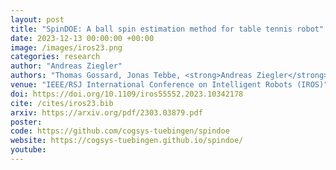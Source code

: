 ```yaml
---
layout: post
title: "SpinDOE: A ball spin estimation method for table tennis robot"
date: 2023-12-13 00:00:00 +00:00
image: /images/iros23.png
categories: research
author: "Andreas Ziegler"
authors: "Thomas Gossard, Jonas Tebbe, <strong>Andreas Ziegler</strong>, Andreas Zell"
venue: "IEEE/RSJ International Conference on Intelligent Robots (IROS)"
doi: https://doi.org/10.1109/iros55552.2023.10342178
cite: /cites/iros23.bib
arxiv: https://arxiv.org/pdf/2303.03879.pdf
poster:
code: https://github.com/cogsys-tuebingen/spindoe
website: https://cogsys-tuebingen.github.io/spindoe/
youtube:
---
```

